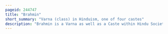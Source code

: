 ```yaml
---
pageid: 244747
title: "Brahmin"
short_summary: "Varna (class) in Hinduism, one of four castes"
description: "Brahmin is a Varna as well as a Caste within Hindu Society. The other three Varnas are the Kshatriya Vaishya and Shudra. The traditional Occupation of Brahmins is that of Priesthood in hindu Temples or in socio-religious Ceremonies and the Performing of Rituals of Passage such as solemnising a Wedding with Hymns and Prayers."
---
```

